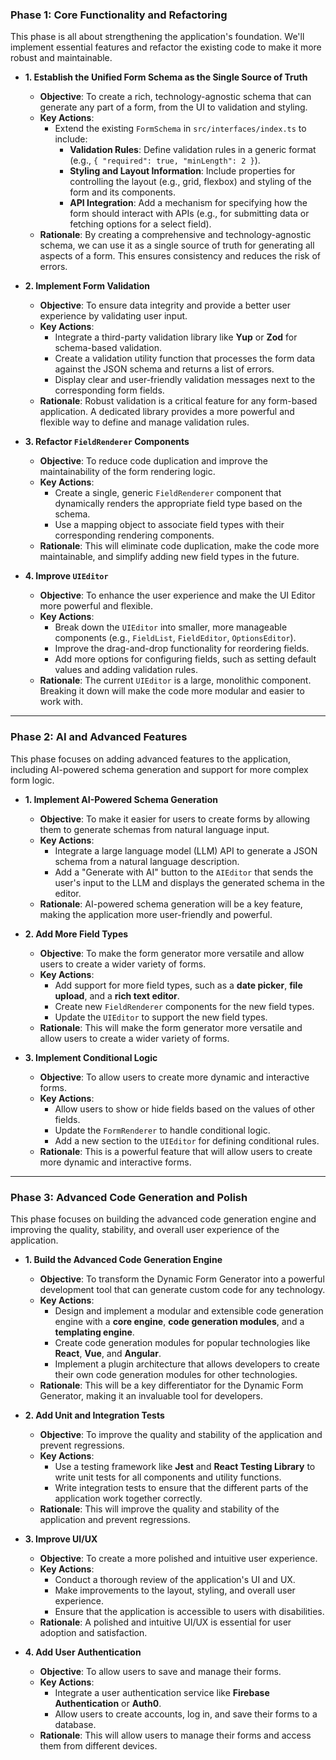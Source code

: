 ### **Phase 1: Core Functionality and Refactoring**

This phase is all about strengthening the application's foundation. We'll implement essential features and refactor the existing code to make it more robust and maintainable.

* **1. Establish the Unified Form Schema as the Single Source of Truth**
    * **Objective**: To create a rich, technology-agnostic schema that can generate any part of a form, from the UI to validation and styling.
    * **Key Actions**:
        * Extend the existing `FormSchema` in `src/interfaces/index.ts` to include:
            * **Validation Rules**: Define validation rules in a generic format (e.g., `{ "required": true, "minLength": 2 }`).
            * **Styling and Layout Information**: Include properties for controlling the layout (e.g., grid, flexbox) and styling of the form and its components.
            * **API Integration**: Add a mechanism for specifying how the form should interact with APIs (e.g., for submitting data or fetching options for a select field).
    * **Rationale**: By creating a comprehensive and technology-agnostic schema, we can use it as a single source of truth for generating all aspects of a form. This ensures consistency and reduces the risk of errors.

* **2. Implement Form Validation**
    * **Objective**: To ensure data integrity and provide a better user experience by validating user input.
    * **Key Actions**:
        * Integrate a third-party validation library like **Yup** or **Zod** for schema-based validation.
        * Create a validation utility function that processes the form data against the JSON schema and returns a list of errors.
        * Display clear and user-friendly validation messages next to the corresponding form fields.
    * **Rationale**: Robust validation is a critical feature for any form-based application. A dedicated library provides a more powerful and flexible way to define and manage validation rules.

* **3. Refactor `FieldRenderer` Components**
    * **Objective**: To reduce code duplication and improve the maintainability of the form rendering logic.
    * **Key Actions**:
        * Create a single, generic `FieldRenderer` component that dynamically renders the appropriate field type based on the schema.
        * Use a mapping object to associate field types with their corresponding rendering components.
    * **Rationale**: This will eliminate code duplication, make the code more maintainable, and simplify adding new field types in the future.

* **4. Improve `UIEditor`**
    * **Objective**: To enhance the user experience and make the UI Editor more powerful and flexible.
    * **Key Actions**:
        * Break down the `UIEditor` into smaller, more manageable components (e.g., `FieldList`, `FieldEditor`, `OptionsEditor`).
        * Improve the drag-and-drop functionality for reordering fields.
        * Add more options for configuring fields, such as setting default values and adding validation rules.
    * **Rationale**: The current `UIEditor` is a large, monolithic component. Breaking it down will make the code more modular and easier to work with.

---

### **Phase 2: AI and Advanced Features**

This phase focuses on adding advanced features to the application, including AI-powered schema generation and support for more complex form logic.

* **1. Implement AI-Powered Schema Generation**
    * **Objective**: To make it easier for users to create forms by allowing them to generate schemas from natural language input.
    * **Key Actions**:
        * Integrate a large language model (LLM) API to generate a JSON schema from a natural language description.
        * Add a "Generate with AI" button to the `AIEditor` that sends the user's input to the LLM and displays the generated schema in the editor.
    * **Rationale**: AI-powered schema generation will be a key feature, making the application more user-friendly and powerful.

* **2. Add More Field Types**
    * **Objective**: To make the form generator more versatile and allow users to create a wider variety of forms.
    * **Key Actions**:
        * Add support for more field types, such as a **date picker**, **file upload**, and a **rich text editor**.
        * Create new `FieldRenderer` components for the new field types.
        * Update the `UIEditor` to support the new field types.
    * **Rationale**: This will make the form generator more versatile and allow users to create a wider variety of forms.

* **3. Implement Conditional Logic**
    * **Objective**: To allow users to create more dynamic and interactive forms.
    * **Key Actions**:
        * Allow users to show or hide fields based on the values of other fields.
        * Update the `FormRenderer` to handle conditional logic.
        * Add a new section to the `UIEditor` for defining conditional rules.
    * **Rationale**: This is a powerful feature that will allow users to create more dynamic and interactive forms.

---

### **Phase 3: Advanced Code Generation and Polish**

This phase focuses on building the advanced code generation engine and improving the quality, stability, and overall user experience of the application.

* **1. Build the Advanced Code Generation Engine**
    * **Objective**: To transform the Dynamic Form Generator into a powerful development tool that can generate custom code for any technology.
    * **Key Actions**:
        * Design and implement a modular and extensible code generation engine with a **core engine**, **code generation modules**, and a **templating engine**.
        * Create code generation modules for popular technologies like **React**, **Vue**, and **Angular**.
        * Implement a plugin architecture that allows developers to create their own code generation modules for other technologies.
    * **Rationale**: This will be a key differentiator for the Dynamic Form Generator, making it an invaluable tool for developers.

* **2. Add Unit and Integration Tests**
    * **Objective**: To improve the quality and stability of the application and prevent regressions.
    * **Key Actions**:
        * Use a testing framework like **Jest** and **React Testing Library** to write unit tests for all components and utility functions.
        * Write integration tests to ensure that the different parts of the application work together correctly.
    * **Rationale**: This will improve the quality and stability of the application and prevent regressions.

* **3. Improve UI/UX**
    * **Objective**: To create a more polished and intuitive user experience.
    * **Key Actions**:
        * Conduct a thorough review of the application's UI and UX.
        * Make improvements to the layout, styling, and overall user experience.
        * Ensure that the application is accessible to users with disabilities.
    * **Rationale**: A polished and intuitive UI/UX is essential for user adoption and satisfaction.

* **4. Add User Authentication**
    * **Objective**: To allow users to save and manage their forms.
    * **Key Actions**:
        * Integrate a user authentication service like **Firebase Authentication** or **Auth0**.
        * Allow users to create accounts, log in, and save their forms to a database.
    * **Rationale**: This will allow users to manage their forms and access them from different devices.
